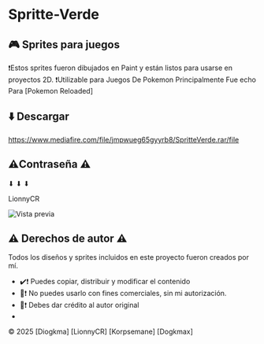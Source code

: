 # Spritte-Verde
## 🎮 Sprites para juegos

❗Estos sprites fueron dibujados en Paint y están listos para usarse en proyectos 2D.
❗Utilizable para Juegos De Pokemon Principalmente Fue echo Para [Pokemon Reloaded]




## ⬇️ Descargar

https://www.mediafire.com/file/jmpwueg65gyyrb8/SpritteVerde.rar/file




## ⚠️Contraseña ⚠️
⬇  ⬇  ⬇

LionnyCR

![Vista previa](SpritteVerde.png)




## ⚠️ Derechos de autor ⚠️

Todos los diseños y sprites incluidos en este proyecto fueron creados por mí.

- ✔️❗ Puedes copiar, distribuir y modificar el contenido  
- 🚫❗ No puedes usarlo con fines comerciales, sin mi autorización.
- 🧾❗ Debes dar crédito al autor original
- 

© 2025 [Diogkma]   [LionnyCR]   [Korpsemane]   [Dogkmax]
